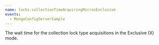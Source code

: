 ```yaml
---
name: locks.collectionTimeAcquiringMicrosExclusive
events:
  - MongoConfigServerSample
---
```


The wait time for the collection lock type acquisitions in the Exclusive (X) mode.